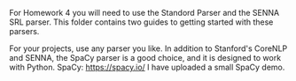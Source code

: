 For Homework 4 you will need to use the Standord Parser and the SENNA SRL parser. This folder contains two guides to getting started with these parsers.


For your projects, use any parser you like. In addition to Stanford's CoreNLP and SENNA, the SpaCy parser is a good choice, and it is designed to work with Python. SpaCy: https://spacy.io/  I have uploaded a small SpaCy demo.
